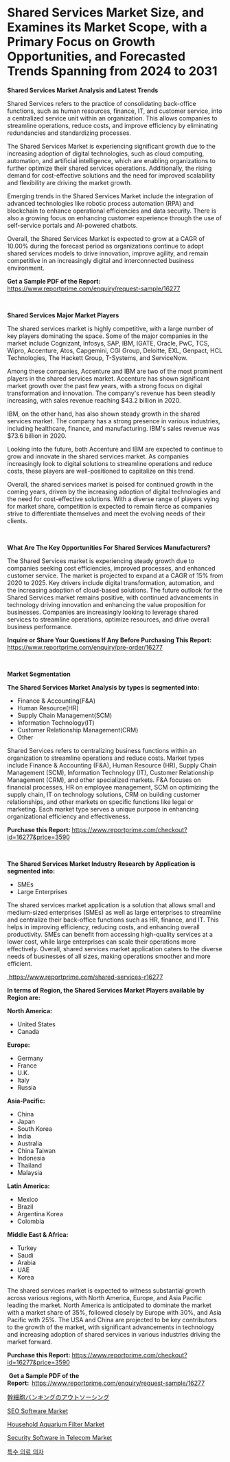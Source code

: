 <p><h1>Shared Services Market Size, and Examines its Market Scope, with a Primary Focus on Growth Opportunities, and Forecasted Trends Spanning from 2024 to 2031</h1></p><p><strong>Shared Services Market Analysis and Latest Trends</strong></p>
<p><p>Shared Services refers to the practice of consolidating back-office functions, such as human resources, finance, IT, and customer service, into a centralized service unit within an organization. This allows companies to streamline operations, reduce costs, and improve efficiency by eliminating redundancies and standardizing processes.</p><p>The Shared Services Market is experiencing significant growth due to the increasing adoption of digital technologies, such as cloud computing, automation, and artificial intelligence, which are enabling organizations to further optimize their shared services operations. Additionally, the rising demand for cost-effective solutions and the need for improved scalability and flexibility are driving the market growth.</p><p>Emerging trends in the Shared Services Market include the integration of advanced technologies like robotic process automation (RPA) and blockchain to enhance operational efficiencies and data security. There is also a growing focus on enhancing customer experience through the use of self-service portals and AI-powered chatbots.</p><p>Overall, the Shared Services Market is expected to grow at a CAGR of 10.00% during the forecast period as organizations continue to adopt shared services models to drive innovation, improve agility, and remain competitive in an increasingly digital and interconnected business environment.</p></p>
<p><strong>Get a Sample PDF of the Report:&nbsp;</strong> <a href="https://www.reportprime.com/enquiry/request-sample/16277">https://www.reportprime.com/enquiry/request-sample/16277</a></p>
<p>&nbsp;</p>
<p><strong>Shared Services Major Market Players</strong></p>
<p><p>The shared services market is highly competitive, with a large number of key players dominating the space. Some of the major companies in the market include Cognizant, Infosys, SAP, IBM, IGATE, Oracle, PwC, TCS, Wipro, Accenture, Atos, Capgemini, CGI Group, Deloitte, EXL, Genpact, HCL Technologies, The Hackett Group, T-Systems, and ServiceNow.</p><p>Among these companies, Accenture and IBM are two of the most prominent players in the shared services market. Accenture has shown significant market growth over the past few years, with a strong focus on digital transformation and innovation. The company's revenue has been steadily increasing, with sales revenue reaching $43.2 billion in 2020.</p><p>IBM, on the other hand, has also shown steady growth in the shared services market. The company has a strong presence in various industries, including healthcare, finance, and manufacturing. IBM's sales revenue was $73.6 billion in 2020.</p><p>Looking into the future, both Accenture and IBM are expected to continue to grow and innovate in the shared services market. As companies increasingly look to digital solutions to streamline operations and reduce costs, these players are well-positioned to capitalize on this trend.</p><p>Overall, the shared services market is poised for continued growth in the coming years, driven by the increasing adoption of digital technologies and the need for cost-effective solutions. With a diverse range of players vying for market share, competition is expected to remain fierce as companies strive to differentiate themselves and meet the evolving needs of their clients.</p></p>
<p>&nbsp;</p>
<p><strong>What Are The Key Opportunities For Shared Services Manufacturers?</strong></p>
<p><p>The Shared Services market is experiencing steady growth due to companies seeking cost efficiencies, improved processes, and enhanced customer service. The market is projected to expand at a CAGR of 15% from 2020 to 2025. Key drivers include digital transformation, automation, and the increasing adoption of cloud-based solutions. The future outlook for the Shared Services market remains positive, with continued advancements in technology driving innovation and enhancing the value proposition for businesses. Companies are increasingly looking to leverage shared services to streamline operations, optimize resources, and drive overall business performance.</p></p>
<p><strong>Inquire or Share Your Questions If Any Before Purchasing This Report:</strong> <a href="https://www.reportprime.com/enquiry/pre-order/16277">https://www.reportprime.com/enquiry/pre-order/16277</a></p>
<p>&nbsp;</p>
<p><strong>Market Segmentation</strong></p>
<p><strong>The Shared Services Market Analysis by types is segmented into:</strong></p>
<p><ul><li>Finance & Accounting(F&A)</li><li>Human Resource(HR)</li><li>Supply Chain Management(SCM)</li><li>Information Technology(IT)</li><li>Customer Relationship Management(CRM)</li><li>Other</li></ul></p>
<p><p>Shared Services refers to centralizing business functions within an organization to streamline operations and reduce costs. Market types include Finance & Accounting (F&A), Human Resource (HR), Supply Chain Management (SCM), Information Technology (IT), Customer Relationship Management (CRM), and other specialized markets. F&A focuses on financial processes, HR on employee management, SCM on optimizing the supply chain, IT on technology solutions, CRM on building customer relationships, and other markets on specific functions like legal or marketing. Each market type serves a unique purpose in enhancing organizational efficiency and effectiveness.</p></p>
<p><strong>Purchase this Report:&nbsp;</strong><a href="https://www.reportprime.com/checkout?id=16277&price=3590">https://www.reportprime.com/checkout?id=16277&price=3590</a></p>
<p>&nbsp;</p>
<p><strong>The Shared Services Market Industry Research by Application is segmented into:</strong></p>
<p><ul><li>SMEs</li><li>Large Enterprises</li></ul></p>
<p><p>The shared services market application is a solution that allows small and medium-sized enterprises (SMEs) as well as large enterprises to streamline and centralize their back-office functions such as HR, finance, and IT. This helps in improving efficiency, reducing costs, and enhancing overall productivity. SMEs can benefit from accessing high-quality services at a lower cost, while large enterprises can scale their operations more effectively. Overall, shared services market application caters to the diverse needs of businesses of all sizes, making operations smoother and more efficient.</p></p>
<p><a href="https://www.reportprime.com/shared-services-r16277">&nbsp;https://www.reportprime.com/shared-services-r16277</a></p>
<p><strong>In terms of Region, the Shared Services Market Players available by Region are:</strong></p>
<p>
    <p> <strong> North America: </strong>
        <ul>
            <li>United States</li>
            <li>Canada</li>
        </ul>
        </p> 
    <p> <strong> Europe: </strong>
        <ul>
            <li>Germany</li>
            <li>France</li>
            <li>U.K.</li>
            <li>Italy</li>
            <li>Russia</li>
        </ul>
        </p> 
    <p> <strong> Asia-Pacific: </strong>
        <ul>
            <li>China</li>
            <li>Japan</li>
            <li>South Korea</li>
            <li>India</li>
            <li>Australia</li>
            <li>China Taiwan</li>
            <li>Indonesia</li>
            <li>Thailand</li>
            <li>Malaysia</li>
        </ul>
        </p> 
    <p> <strong> Latin America: </strong>
        <ul>
            <li>Mexico</li>
            <li>Brazil</li>
            <li>Argentina Korea</li>
            <li>Colombia</li>
        </ul>
        </p> 
    <p> <strong> Middle East & Africa: </strong>
        <ul>
            <li>Turkey</li>
            <li>Saudi</li>
            <li>Arabia</li>
            <li>UAE</li>
            <li>Korea</li>
        </ul>
    </p>
    </p>
<p><p>The shared services market is expected to witness substantial growth across various regions, with North America, Europe, and Asia Pacific leading the market. North America is anticipated to dominate the market with a market share of 35%, followed closely by Europe with 30%, and Asia Pacific with 25%. The USA and China are projected to be key contributors to the growth of the market, with significant advancements in technology and increasing adoption of shared services in various industries driving the market forward.</p></p>
<p><strong>Purchase this Report: </strong><a href="https://www.reportprime.com/checkout?id=16277&price=3590">https://www.reportprime.com/checkout?id=16277&price=3590</a></p>
<p>&nbsp;<strong>Get a Sample PDF of the Report:&nbsp;&nbsp;</strong><a href="https://www.reportprime.com/enquiry/request-sample/16277">https://www.reportprime.com/enquiry/request-sample/16277</a></p>
<p><strong></strong></p>
<p><p><a href="https://github.com/leigh4852023/Market-Research-Report-List-1/blob/main/130237083042.md">幹細胞バンキングのアウトソーシング</a></p><p><a href="https://github.com/lorenzaSchmeler/Market-Research-Report-List-1/blob/main/seo-software-market.md">SEO Software Market</a></p><p><a href="https://issuu.com/reportprime-2/docs/household-aquarium-filter-market-size-2030.pptx">Household Aquarium Filter Market</a></p><p><a href="https://github.com/ruddyyedelwadw/Market-Research-Report-List-2/blob/main/security-software-in-telecom-market.md">Security Software in Telecom Market</a></p><p><a href="https://medium.com/@ralphyjames/%EC%A0%84%EB%AC%B8-%EC%9D%98%EB%A3%8C-%EC%9D%98%EC%9E%90-%EC%8B%9C%EC%9E%A5-%EA%B7%9C%EB%AA%A8-%EB%B0%8F-%EC%8B%9C%EC%9E%A5-%EB%8F%99%ED%96%A5-%EC%82%B0%EC%97%85-%EC%A0%84%EB%B0%98%EC%97%90-%EB%8C%80%ED%95%9C-%EC%A0%84%EC%B2%B4%EC%A0%81%EC%9D%B8-%EA%B0%9C%EC%9A%94-2024%EB%85%84%EB%B6%80%ED%84%B0-2031%EB%85%84%EA%B9%8C%EC%A7%80-da9968eae247">특수 의료 의자</a></p></p>
